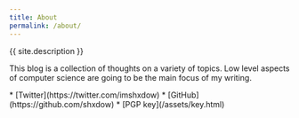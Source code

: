 ```yaml
---
title: About
permalink: /about/
---
```


<!-- <p class="lead"><a href="http://github.com/gfjaru/Kiko">Kiko</a> is a theme for <a href="http://jekyllrb.com">Jekyll</a>, the static site generator.</p>

Kiko is simple, lightweight theme. It's designed and developed by [@gfjaru](https://twitter.com/gfjaru).
 -->
<!-- <p style="text-align: center;color: #c0c0c0;">{{ site.description }}</p> -->
<p >{{ site.description }}</p>
<p>This blog is a collection of thoughts on a variety of topics. Low level aspects of computer science are going to be the main focus of my writing.</p>
* [Twitter](https://twitter.com/imshxdow)
* [GitHub](https://github.com/shxdow)
<!-- <hr> -->
* [PGP key](/assets/key.html)
<!-- <a href="/assets/public.asc" target="_blank">test</a> -->
